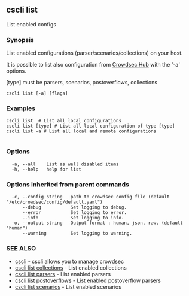 ## cscli list

List enabled configs

### Synopsis


List enabled configurations (parser/scenarios/collections) on your host.

It is possible to list also configuration from [Crowdsec Hub](https://hub.crowdsec.net) with the '-a' options.

[type] must be parsers, scenarios, postoverflows, collections
		

```
cscli list [-a] [flags]
```

### Examples

```
cscli list  # List all local configurations
cscli list [type] # List all local configuration of type [type]
cscli list -a # List all local and remote configurations
		
```

### Options

```
  -a, --all    List as well disabled items
  -h, --help   help for list
```

### Options inherited from parent commands

```
  -c, --config string   path to crowdsec config file (default "/etc/crowdsec/config/default.yaml")
      --debug           Set logging to debug.
      --error           Set logging to error.
      --info            Set logging to info.
  -o, --output string   Output format : human, json, raw. (default "human")
      --warning         Set logging to warning.
```

### SEE ALSO

* [cscli](cscli.md)	 - cscli allows you to manage crowdsec
* [cscli list collections](cscli_list_collections.md)	 - List enabled collections
* [cscli list parsers](cscli_list_parsers.md)	 - List enabled parsers
* [cscli list postoverflows](cscli_list_postoverflows.md)	 - List enabled postoverflow parsers
* [cscli list scenarios](cscli_list_scenarios.md)	 - List enabled scenarios


